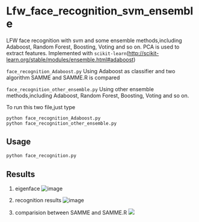 # Lfw_face_recognition_svm_ensemble
LFW face recognition with svm and some ensemble methods,including Adaboost, Random Forest, Boosting, Voting and so on. PCA is used to extract features. Implemented with `scikit-learn`(http://scikit-learn.org/stable/modules/ensemble.html#adaboost)


`face_recognition_Adaboost.py`   Using Adaboost as classifier and two algorithm SAMME and SAMME.R is compared<br>

`face_recognition_other_ensemble.py` Using other ensemble methods,including Adaboost, Random Forest, Boosting, Voting and so on. 

To run this two file,just type <br> 

`python face_recognition_Adaboost.py` <br>
`python face_recognition_other_ensemble.py` <br>

Usage
--------------
```python
python face_recognition.py 
``` 
Results
---------------
1. eigenface
![image](https://github.com/zhangxd12/Lfw_face_recognition_svm_ensemble/tree/master/img/figure_2.png)

2. recognition results
![image](https://github.com/zhangxd12/Lfw_face_recognition_svm_ensemble/raw/master/img/figure_1.png)

3. comparision between SAMME and SAMME.R
![](https://github.com/zhangxd12/Lfw_face_recognition_svm_ensemble/tree/master/img/figure_3.png)

